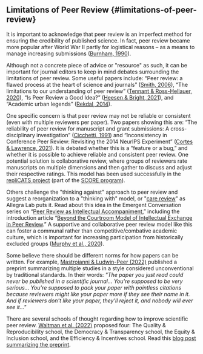 ## Limitations of Peer Review {#limitations-of-peer-review}

It is important to acknowledge that peer review is an imperfect method for ensuring the credibility of published science. In fact, peer review became more popular after World War II partly for logistical reasons – as a means to manage increasing submissions ([Burnham, 1990](https://doi.org/10.1001/jama.1990.03440100023003)).

Although not a concrete piece of advice or "resource" as such, it can be important for journal editors to keep in mind debates surrounding the limitations of peer review. Some useful papers include: “Peer review: a flawed process at the heart of science and journals” ([Smith, 2006](https://www.ncbi.nlm.nih.gov/pmc/articles/PMC1420798/)), “The limitations to our understanding of peer review” ([Tennant & Ross-Hellauer, 2020](https://doi.org/10.1186/s41073-020-00092-1)), “Is Peer Review a Good Idea?” ([Heesen & Bright, 2021](https://doi.org/10.1093/bjps/axz029)), and “Academic urban legends” ([Rekdal, 2014](https://doi.org/10.1177/0306312714535679)).

One specific concern is that peer review may not be reliable or consistent (even with multiple reviewers per paper). Two papers showing this are: “The reliability of peer review for manuscript and grant submissions: A cross-disciplinary investigation” ([Cicchetti, 1991](https://doi.org/10.1017/S0140525X00065675)) and “Inconsistency in Conference Peer Review: Revisiting the 2014 NeurIPS Experiment” ([Cortes & Lawrence, 2021](https://arxiv.org/abs/2109.09774)). It is debated whether this is a “feature or a bug,” and whether it is possible to achieve reliable and consistent peer review. One potential solution is collaborative review, where groups of reviewers rate manuscripts on multiple dimensions and then gather to discuss and adjust their respective ratings. This model has been used successfully in the [repliCATS project](https://replicats.research.unimelb.edu.au/) (part of the [SCORE program](https://www.darpa.mil/program/systematizing-confidence-in-open-research-and-evidence)).

Others challenge the "thinking against" approach to peer review and suggest a reorganization to a "thinking with" model, or "[care review](https://allegralaboratory.net/who-cares-peer-review-at-allegra/)" as Allegra Lab puts it. Read about this idea in the Emergent Conversation series on “[Peer Review as Intellectual Accompaniment](https://polarjournal.org/2022/06/13/peer-review-as-intellectual-accompaniment/),” including the introduction article “[Beyond the Courtroom Model of Intellectual Exchange in Peer Review](https://polarjournal.org/2022/06/13/introduction-thinking-with-when-peer-reviewing/).” A supportive and collaborative peer review model like this can foster a communal rather than competitive/combative academic culture, which is important for increasing participation from historically excluded groups ([Murphy et al., 2020](https://doi.org/10.1073/pnas.1921320117)).

Some believe there should be different norms for how papers can be written. For example, [Mastroianni & Ludwin-Peer (2022)](https://doi.org/10.31234/osf.io/2uxwk) published a preprint summarizing multiple studies in a style considered unconventional by traditional standards. In their words: _"The paper you just read could never be published in a scientific journal... You're supposed to be very serious... You're supposed to pack your paper with pointless citations because reviewers might like your paper more if they see their name in it. And if reviewers don't like your paper, they'll reject it, and nobody will ever see it..."_

There are several schools of thought regarding how to improve scientific peer review. [Waltman et al. (2022)](https://doi.org/10.31235/osf.io/v8ghj) proposed four: The Quality & Reproducibility school, the Democracy & Transparency school, the Equity & Inclusion school, and the Efficiency & Incentives school. Read this [blog post summarizing the preprint](https://blogs.lse.ac.uk/impactofsocialsciences/2022/03/24/there-are-four-schools-of-thought-on-reforming-peer-review-can-they-co-exist/).